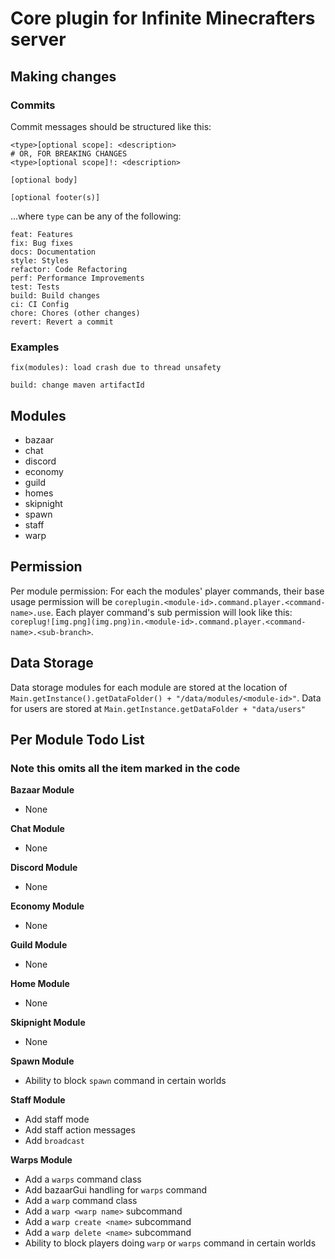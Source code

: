 # Core plugin for Infinite Minecrafters server

## Making changes
### Commits

Commit messages should be structured like this:


```
<type>[optional scope]: <description>
# OR, FOR BREAKING CHANGES
<type>[optional scope]!: <description>

[optional body]

[optional footer(s)]
```

...where `type` can be any of the following:

```
feat: Features
fix: Bug fixes
docs: Documentation
style: Styles
refactor: Code Refactoring
perf: Performance Improvements
test: Tests
build: Build changes
ci: CI Config
chore: Chores (other changes)
revert: Revert a commit
```

### Examples
```
fix(modules): load crash due to thread unsafety
```

```
build: change maven artifactId
```

## Modules
- bazaar
- chat
- discord
- economy
- guild
- homes
- skipnight
- spawn
- staff
- warp

## Permission
Per module permission:
For each the modules' player commands, their base usage permission will be `coreplugin.<module-id>.command.player.<command-name>.use`.
Each player command's sub permission will look like this: `coreplug![img.png](img.png)in.<module-id>.command.player.<command-name>.<sub-branch>`.

## Data Storage
Data storage modules for each module are stored at the location of `Main.getInstance().getDataFolder() + "/data/modules/<module-id>"`. 
Data for users are stored at `Main.getInstance.getDataFolder + "data/users"`


## Per Module Todo List 
### Note this omits all the item marked in the code

**Bazaar Module**
- None


**Chat Module**
- None

  
**Discord Module**
- None


**Economy Module**
- None


**Guild Module**
- None


**Home Module**
- None


**Skipnight Module**
- None


**Spawn Module**
- Ability to block `spawn` command in certain worlds


**Staff Module**
- Add staff mode
- Add staff action messages
- Add `broadcast`


**Warps Module**
- Add a `warps` command class
- Add bazaarGui handling for `warps` command
- Add a `warp` command class
- Add a `warp <warp name>` subcommand
- Add a `warp create <name>` subcommand
- Add a `warp delete <name>` subcommand
- Ability to block players doing `warp` or `warps` command in certain worlds
